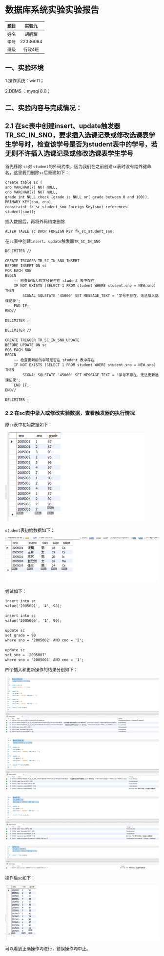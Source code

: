 # 数据库系统实验实验报告

| 题目 |  实验九  |
| ---- | :------: |
| 姓名 |  胡舸耀  |
| 学号 | 22336084 |
| 班级 | 行政4班 |

## 一、实验环境

1.操作系统：win11；

2.DBMS ：mysql 8.0；

## 二、实验内容与完成情况：

## 2.1 在sc表中创建insert、update触发器TR_SC_IN_SNO，要求插入选课记录或修改选课表学生学号时，检查该学号是否为student表中的学号，若无则不许插入选课记录或修改选课表学生学号

首先移除 `sc`对 `student`的外码约束，因为我们在之前创建`sc`表时没有给外键命名，这里我们删除`sc`后重建如下：

```mysql
create table sc (
sno VARCHAR(7) NOT NULL,
cno VARCHAR(7) NOT NULL,
grade int NULL check (grade is NULL or( grade between 0 and 100)),
PRIMARY KEY(sno, cno),
constraint fk_sc_student_sno Foreign Key(sno) references student(sno));
```

插入数据后，再将外码约束删除

```mysql
ALTER TABLE sc DROP FOREIGN KEY fk_sc_student_sno;
```

在`sc`表中创建`insert`、`update`触发器`TR_SC_IN_SNO`

```mysql
DELIMITER //

CREATE TRIGGER TR_SC_IN_SNO_INSERT
BEFORE INSERT ON sc
FOR EACH ROW
BEGIN
    -- 检查新插入的学号是否在 student 表中存在
    IF NOT EXISTS (SELECT 1 FROM student WHERE student.sno = NEW.sno) THEN
        SIGNAL SQLSTATE '45000' SET MESSAGE_TEXT = '学号不存在，无法插入选课记录';
    END IF;
END//

DELIMITER ;

DELIMITER //

CREATE TRIGGER TR_SC_IN_SNO_UPDATE
BEFORE UPDATE ON sc
FOR EACH ROW
BEGIN
    -- 检查更新后的学号是否在 student 表中存在
    IF NOT EXISTS (SELECT 1 FROM student WHERE student.sno = NEW.sno) THEN
        SIGNAL SQLSTATE '45000' SET MESSAGE_TEXT = '学号不存在，无法更新选课记录';
    END IF;
END//

DELIMITER ;
```

### 2.2 在sc表中录入或修改实验数据，查看触发器的执行情况

原`sc`表中初始数据如下：

![1730634807145](image/实验9/1730634807145.png)

`student`表初始数据如下：

![1730634964611](image/实验9/1730634964611.png)

尝试如下：

```mysql
insert into sc
value('2005001', '4', 98);

insert into sc
value('2005006', '1', 90);

update sc
set grade = 90
where sno = '2005002' AND cno = '2';

update sc
set sno = '2005007'
where sno = '2005001' AND cno = '1';
```

四个插入和更新操作的结果分别如下：

![1730635249423](image/实验9/1730635249423.png)

![1730635206357](image/实验9/1730635206357.png)

![1730635262813](image/实验9/1730635262813.png)

![1730635370810](image/实验9/1730635370810.png)

操作后`sc`如下：

![1730635455041](image/实验9/1730635455041.png)

可以看到正确操作均进行，错误操作均中止。
